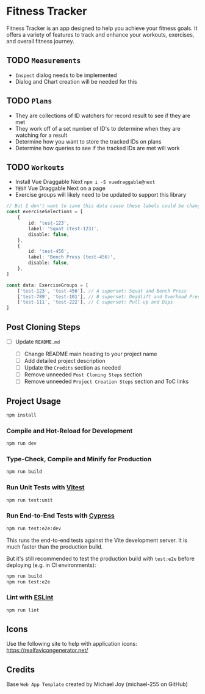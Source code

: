 # Fitness Tracker

Fitness Tracker is an app designed to help you achieve your fitness goals. It offers a variety of
features to track and enhance your workouts, exercises, and overall fitness journey.

## TODO `Measurements`

-   `Inspect` dialog needs to be implemented
-   Dialog and Chart creation will be needed for this

## TODO `Plans`

-   They are collections of ID watchers for record result to see if they are met
-   They work off of a set number of ID's to determine when they are watching for a result
-   Determine how you want to store the tracked IDs on plans
-   Determine how queries to see if the tracked IDs are met will work

## TODO `Workouts`

-   Install Vue Draggable Next `npm i -S vuedraggable@next`
-   `TEST` Vue Draggable Next on a page
-   Exercise groups will likely need to be updated to support this library

```ts
// But I don't want to save this data cause these labels could be changed
const exerciseSelections = [
    {
        id: 'test-123',
        label: 'Squat (test-123)',
        disable: false,
    },
    {
        id: 'test-456',
        label: 'Bench Press (test-456)',
        disable: false,
    },
]

const data: ExerciseGroups = [
    ['test-123', 'test-456'], // A superset: Squat and Bench Press
    ['test-789', 'test-101'], // B superset: Deadlift and Overhead Press
    ['test-111', 'test-222'], // C superset: Pull-up and Dips
]
```

## Post Cloning Steps

-   [ ] Update `README.md`

    -   [ ] Change README main heading to your project name
    -   [ ] Add detailed project description
    -   [ ] Update the `Credits` section as needed
    -   [ ] Remove unneeded `Post Cloning Steps` section
    -   [ ] Remove unneeded `Project Creation Steps` section and ToC links

## Project Usage

```sh
npm install
```

### Compile and Hot-Reload for Development

```sh
npm run dev
```

### Type-Check, Compile and Minify for Production

```sh
npm run build
```

### Run Unit Tests with [Vitest](https://vitest.dev/)

```sh
npm run test:unit
```

### Run End-to-End Tests with [Cypress](https://www.cypress.io/)

```sh
npm run test:e2e:dev
```

This runs the end-to-end tests against the Vite development server. It is much faster than the
production build.

But it's still recommended to test the production build with `test:e2e` before deploying (e.g. in CI
environments):

```sh
npm run build
npm run test:e2e
```

### Lint with [ESLint](https://eslint.org/)

```sh
npm run lint
```

## Icons

Use the following site to help with application icons: <https://realfavicongenerator.net/>

## Credits

Base `Web App Template` created by Michael Joy (michael-255 on GitHub)
